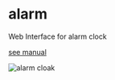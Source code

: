 alarm
=====

Web Interface for alarm clock

[see manual](http://geektimes.ru/post/240803/)

![alarm cloak](http://habrastorage.org/files/7bc/9fe/c29/7bc9fec291a14b2aaae43f30ffe5b524.png)


